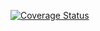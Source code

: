 [![Coverage Status](https://coveralls.io/repos/github/Imaraika/backend-blog-api/badge.svg?branch=testing)](https://coveralls.io/github/Imaraika/backend-blog-api?branch=testing)
